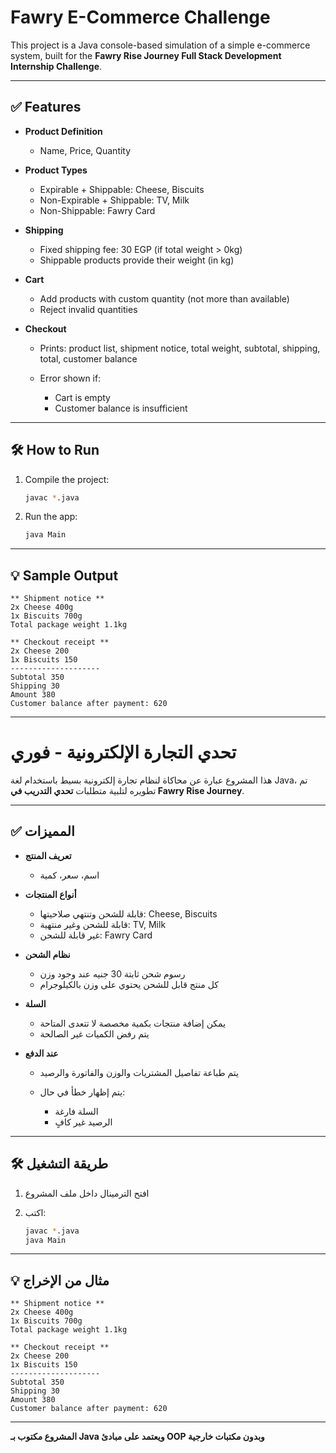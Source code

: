 # Fawry E-Commerce Challenge

This project is a Java console-based simulation of a simple e-commerce system, built for the **Fawry Rise Journey Full Stack Development Internship Challenge**.

---

## ✅ Features

* **Product Definition**

  * Name, Price, Quantity
* **Product Types**

  * Expirable + Shippable: Cheese, Biscuits
  * Non-Expirable + Shippable: TV, Milk
  * Non-Shippable: Fawry Card
* **Shipping**

  * Fixed shipping fee: 30 EGP (if total weight > 0kg)
  * Shippable products provide their weight (in kg)
* **Cart**

  * Add products with custom quantity (not more than available)
  * Reject invalid quantities
* **Checkout**

  * Prints: product list, shipment notice, total weight, subtotal, shipping, total, customer balance
  * Error shown if:

    * Cart is empty
    * Customer balance is insufficient

---

## 🛠️ How to Run

1. Compile the project:

   ```bash
   javac *.java
   ```

2. Run the app:

   ```bash
   java Main
   ```

---

## 💡 Sample Output

```
** Shipment notice **
2x Cheese 400g
1x Biscuits 700g
Total package weight 1.1kg

** Checkout receipt **
2x Cheese 200
1x Biscuits 150
--------------------
Subtotal 350
Shipping 30
Amount 380
Customer balance after payment: 620
```

---

# تحدي التجارة الإلكترونية - فوري

هذا المشروع عبارة عن محاكاة لنظام تجارة إلكترونية بسيط باستخدام لغة Java، تم تطويره لتلبية متطلبات **تحدي التدريب في Fawry Rise Journey**.

---

## ✅ المميزات

* **تعريف المنتج**

  * اسم، سعر، كمية
* **أنواع المنتجات**

  * قابلة للشحن وتنتهي صلاحيتها: Cheese, Biscuits
  * قابلة للشحن وغير منتهية: TV, Milk
  * غير قابلة للشحن: Fawry Card
* **نظام الشحن**

  * رسوم شحن ثابتة 30 جنيه عند وجود وزن
  * كل منتج قابل للشحن يحتوي على وزن بالكيلوجرام
* **السلة**

  * يمكن إضافة منتجات بكمية مخصصة لا تتعدى المتاحة
  * يتم رفض الكميات غير الصالحة
* **عند الدفع**

  * يتم طباعة تفاصيل المشتريات والوزن والفاتورة والرصيد
  * يتم إظهار خطأ في حال:

    * السلة فارغة
    * الرصيد غير كافٍ

---

## 🛠️ طريقة التشغيل

1. افتح الترمينال داخل ملف المشروع
2. اكتب:

   ```bash
   javac *.java
   java Main
   ```

---

## 💡 مثال من الإخراج

```
** Shipment notice **
2x Cheese 400g
1x Biscuits 700g
Total package weight 1.1kg

** Checkout receipt **
2x Cheese 200
1x Biscuits 150
--------------------
Subtotal 350
Shipping 30
Amount 380
Customer balance after payment: 620
```

---

**المشروع مكتوب بـ Java ويعتمد على مبادئ OOP وبدون مكتبات خارجية**

